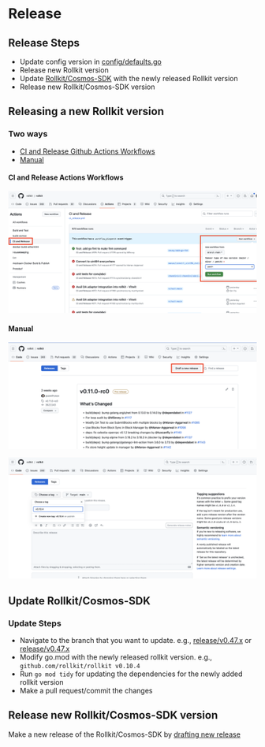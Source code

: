 # Release

## Release Steps

* Update config version in [config/defaults.go](https://github.com/rollkit/rollkit/blob/main/config/defaults.go)
* Release new Rollkit version
* Update [Rollkit/Cosmos-SDK](https://github.com/rollkit/cosmos-sdk) with the newly released Rollkit version
* Release new Rollkit/Cosmos-SDK version

## Releasing a new Rollkit version

### Two ways

* [CI and Release Github Actions Workflows](https://github.com/rollkit/rollkit/actions/workflows/ci_release.yml)
* [Manual](https://github.com/rollkit/rollkit/releases)

#### CI and Release Actions Workflows

![CI and Release](./assets/ci-release.png)

#### Manual

![Manual](./assets/manual.png)

![Manual](./assets/manual-2.png)

## Update Rollkit/Cosmos-SDK

### Update Steps

* Navigate to the branch that you want to update. e.g., [release/v0.47.x](https://github.com/rollkit/cosmos-sdk/tree/release/v0.47.x) or [release/v0.47.x](https://github.com/rollkit/cosmos-sdk/tree/release/v0.50.x)
* Modify go.mod with the newly released rollkit version. e.g., `github.com/rollkit/rollkit v0.10.4`
* Run `go mod tidy` for updating the dependencies for the newly added rollkit version
* Make a pull request/commit the changes

## Release new Rollkit/Cosmos-SDK version

Make a new release of the Rollkit/Cosmos-SDK by [drafting new release](https://github.com/rollkit/cosmos-sdk/releases)
